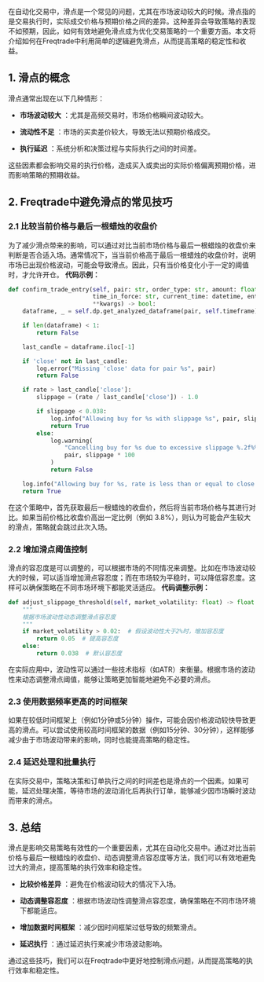在自动化交易中，滑点是一个常见的问题，尤其在市场波动较大的时候。滑点指的是交易执行时，实际成交价格与预期价格之间的差异。这种差异会导致策略的表现不如预期，因此，如何有效地避免滑点成为优化交易策略的一个重要方面。本文将介绍如何在Freqtrade中利用简单的逻辑避免滑点，从而提高策略的稳定性和收益。

## 1. 滑点的概念 

滑点通常出现在以下几种情形：
 
- **市场波动较大** ：尤其是高频交易时，市场价格瞬间波动较大。
 
- **流动性不足** ：市场的买卖差价较大，导致无法以预期价格成交。
 
- **执行延迟** ：系统分析和决策过程与实际执行之间的时间差。

这些因素都会影响交易的执行价格，造成买入或卖出的实际价格偏离预期价格，进而影响策略的预期收益。

## 2. Freqtrade中避免滑点的常见技巧 

### 2.1 比较当前价格与最后一根蜡烛的收盘价 

为了减少滑点带来的影响，可以通过对比当前市场价格与最后一根蜡烛的收盘价来判断是否合适入场。通常情况下，当当前价格高于最后一根蜡烛的收盘价时，说明市场已出现价格波动，可能会导致滑点。因此，只有当价格变化小于一定的阈值时，才允许开仓。
**代码示例：** 

```python
def confirm_trade_entry(self, pair: str, order_type: str, amount: float, rate: float,
                        time_in_force: str, current_time: datetime, entry_tag: Optional[str],
                        **kwargs) -> bool:
    dataframe, _ = self.dp.get_analyzed_dataframe(pair, self.timeframe)

    if len(dataframe) < 1:
        return False

    last_candle = dataframe.iloc[-1]

    if 'close' not in last_candle:
        log.error("Missing 'close' data for pair %s", pair)
        return False

    if rate > last_candle['close']:
        slippage = (rate / last_candle['close']) - 1.0

        if slippage < 0.038:
            log.info("Allowing buy for %s with slippage %s", pair, slippage)
            return True
        else:
            log.warning(
                "Cancelling buy for %s due to excessive slippage %.2f%%",
                pair, slippage * 100
            )
            return False

    log.info("Allowing buy for %s, rate is less than or equal to close price", pair)
    return True
```

在这个策略中，首先获取最后一根蜡烛的收盘价，然后将当前市场价格与其进行对比。如果当前价格比收盘价高出一定比例（例如 3.8%），则认为可能会产生较大的滑点，策略就会跳过此次入场。

### 2.2 增加滑点阈值控制 

滑点的容忍度是可以调整的，可以根据市场的不同情况来调整。比如在市场波动较大的时候，可以适当增加滑点容忍度；而在市场较为平稳时，可以降低容忍度。这样可以确保策略在不同市场环境下都能灵活适应。
**代码调整示例：** 

```python
def adjust_slippage_threshold(self, market_volatility: float) -> float:
    """
    根据市场波动性动态调整滑点容忍度
    """
    if market_volatility > 0.02:  # 假设波动性大于2%时，增加容忍度
        return 0.05  # 提高容忍度
    else:
        return 0.038  # 默认容忍度
```

在实际应用中，波动性可以通过一些技术指标（如ATR）来衡量。根据市场的波动性来动态调整滑点阈值，能够让策略更加智能地避免不必要的滑点。

### 2.3 使用数据频率更高的时间框架 

如果在较低时间框架上（例如1分钟或5分钟）操作，可能会因价格波动较快导致更高的滑点。可以尝试使用较高时间框架的数据（例如15分钟、30分钟），这样能够减少由于市场波动带来的影响，同时也能提高策略的稳定性。

### 2.4 延迟处理和批量执行 

在实际交易中，策略决策和订单执行之间的时间差也是滑点的一个因素。如果可能，延迟处理决策，等待市场的波动消化后再执行订单，能够减少因市场瞬时波动而带来的滑点。

## 3. 总结 

滑点是影响交易策略有效性的一个重要因素，尤其在自动化交易中。通过对比当前价格与最后一根蜡烛的收盘价、动态调整滑点容忍度等方法，我们可以有效地避免过大的滑点，提高策略的执行效率和稳定性。
 
- **比较价格差异** ：避免在价格波动较大的情况下入场。
 
- **动态调整容忍度** ：根据市场波动性调整滑点容忍度，确保策略在不同市场环境下都能适应。
 
- **增加数据时间框架** ：减少因时间框架过低导致的频繁滑点。
 
- **延迟执行** ：通过延迟执行来减少市场波动影响。

通过这些技巧，我们可以在Freqtrade中更好地控制滑点问题，从而提高策略的执行效率和稳定性。
